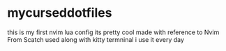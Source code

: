 # mycurseddotfiles
this is my first nvim lua config 
its pretty cool
made with reference to Nvim From Scatch
used along with kitty termninal
i use it every day
